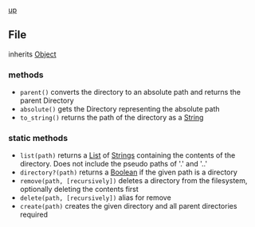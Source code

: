 [up](index.md)

## File
inherits [Object](object.md)

### methods
- `parent()` converts the directory to an absolute path and returns the parent Directory
- `absolute()` gets the Directory representing the absolute path
- `to_string()` returns the path of the directory as a [String](string.md)

### static methods
- `list(path)` returns a [List](list.md) of [Strings](string.md) containing the contents of the directory.  Does not include the pseudo paths of '.' and '..'
- `directory?(path)` returns a [Boolean](boolean.md) if the given path is a directory
- `remove(path, [recursively])` deletes a directory from the filesystem, optionally deleting the contents first
- `delete(path, [recursively])` alias for remove
- `create(path)` creates the given directory and all parent directories required
